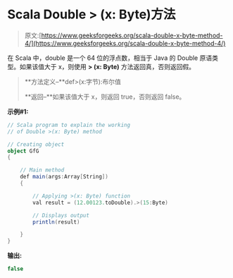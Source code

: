 # Scala Double > (x: Byte)方法

> 原文:[https://www.geeksforgeeks.org/scala-double-x-byte-method-4/](https://www.geeksforgeeks.org/scala-double-x-byte-method-4/)

在 Scala 中，double 是一个 64 位的浮点数，相当于 Java 的 Double 原语类型。如果该值大于 x，则使用 **> (x: Byte)** 方法返回真，否则返回假。

> **方法定义–**def>(x:字节):布尔值
> 
> **返回–**如果该值大于 x，则返回 true，否则返回 false。

**示例#1:**

```scala
// Scala program to explain the working 
// of Double >(x: Byte) method

// Creating object
object GfG
{ 

    // Main method
    def main(args:Array[String])
    {

        // Applying >(x: Byte) function
        val result = (12.00123.toDouble).>(15:Byte)

        // Displays output
        println(result)

    }
} 
```

**输出:**

```scala
false

```